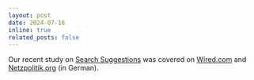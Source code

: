 ```yaml
---
layout: post
date: 2024-07-16
inline: true
related_posts: false
---
```


Our recent study on [Search Suggestions](https://tiktok-audit.com/blog/2024/Search-Suggestions/) was covered on [Wired.com](https://www.wired.com/story/tiktok-german-voters-afd/) and [Netzpolitik.org](https://netzpolitik.org/2024/afd-in-tiktok-studie-mit-der-erregungsmaschine-in-den-kaninchenbau/) (in German).
